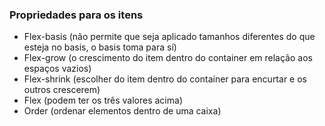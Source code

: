 ### Propriedades para os itens
- Flex-basis (não permite que seja aplicado tamanhos diferentes do que esteja no basis, o basis toma para sí)
- Flex-grow (o crescimento do item dentro do container em relação aos espaços vazios)
- Flex-shrink (escolher do item dentro do container para encurtar e os outros crescerem)
- Flex (podem ter os três valores acima)
- Order (ordenar elementos dentro de uma caixa)
